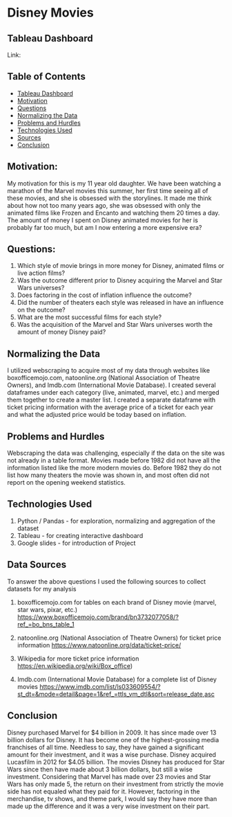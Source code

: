 # Disney Movies

## Tableau Dashboard
Link:

## Table of Contents
* [Tableau Dashboard](#Tableau-dashboard)
* [Motivation](#motivation)
* [Questions](#questions)
* [Normalizing the Data](#normaling-the-data)
* [Problems and Hurdles](#problems-and-hurdles)
* [Technologies Used](#technologies-used)
* [Sources](#sources)
* [Conclusion](#conclusion)

## Motivation:
My motivation for this is my 11 year old daughter. We have been watching a marathon of the Marvel movies this summer, her first time seeing all of these movies, and she is obsessed with the storylines. It made me think about how not too many years ago, she was obsessed with only the animated films like Frozen and Encanto and watching them 20 times a day. The amount of money I spent on Disney animated movies for her is probably far too much, but am I now entering a more expensive era?


## Questions:
1) Which style of movie brings in more money for Disney, animated films or live action films? 
2) Was the outcome different prior to Disney acquiring the Marvel and Star Wars universes?
3) Does factoring in the cost of inflation influence the outcome?
4) Did the number of theaters each style was released in have an influence on the outcome?
5) What are the most successful films for each style?
6) Was the acquisition of the Marvel and Star Wars universes worth the amount of money Disney paid?




## Normalizing the Data
I utilized webscraping to acquire most of my data through websites like boxofficemojo.com, natoonline.org (National Association of Theatre Owners), and Imdb.com (International Movie Database). I created several dataframes under each category (live, animated, marvel, etc.) and merged them together to create a master list. I created a separate dataframe with ticket pricing information with the average price of a ticket for each year and what the adjusted price would be today based on inflation. 


## Problems and Hurdles
Webscraping the data was challenging, especially if the data on the site was not already in a table format. Movies made before 1982 did not have all the information listed like the more modern movies do. Before 1982 they do not list how many theaters the movie was shown in, and most often did not report on the opening weekend statistics. 


## Technologies Used
1) Python / Pandas - for exploration, normalizing and aggregation of the dataset
2) Tableau - for creating interactive dashboard
3) Google slides - for introduction of Project


## Data Sources
To answer the above questions I used the following sources to collect datasets for my analysis

1) boxofficemojo.com for tables on each brand of Disney movie (marvel, star wars, pixar, etc.)
https://www.boxofficemojo.com/brand/bn3732077058/?ref_=bo_bns_table_1

3) natoonline.org (National Association of Theatre Owners) for ticket price information
https://www.natoonline.org/data/ticket-price/

5) Wikipedia for more ticket price information
https://en.wikipedia.org/wiki/Box_office)

6) Imdb.com (International Movie Database) for a complete list of Disney movies
https://www.imdb.com/list/ls033609554/?st_dt=&mode=detail&page=1&ref_=ttls_vm_dtl&sort=release_date,asc

## Conclusion
Disney purchased Marvel for $4 billion in 2009. It has since made over 13 billion dollars for Disney.  It has become one of the highest-grossing media franchises of all time. Needless to say, they have gained a significant amount for their investment, and it was a wise purchase. Disney acquired Lucasfilm in 2012 for $4.05 billion. The movies Disney has produced for Star Wars since then have made about 3 billion dollars, but still a wise investment. Considering that Marvel has made over 23 movies and Star Wars has only made 5, the return on their investment from strictly the movie side has not equaled what they paid for it. However, factoring in the merchandise, tv shows, and theme park, I would say they have more than made up the difference and it was a very wise investment on their part. 